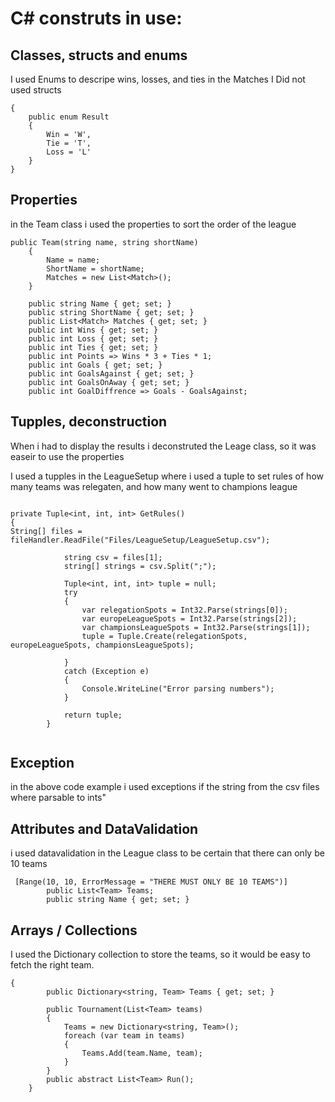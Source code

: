 # C# construts in use:

## Classes, structs and enums 
I used Enums to descripe wins, losses, and ties in the Matches
I Did not used structs

```
{
    public enum Result
    {
        Win = 'W',
        Tie = 'T',
        Loss = 'L'
    }
}

```




## Properties
in the Team class i used the properties to sort the order of the league
```
public Team(string name, string shortName)
    {
        Name = name;
        ShortName = shortName;
        Matches = new List<Match>();
    }

    public string Name { get; set; }
    public string ShortName { get; set; }
    public List<Match> Matches { get; set; }
    public int Wins { get; set; }
    public int Loss { get; set; }
    public int Ties { get; set; }
    public int Points => Wins * 3 + Ties * 1;
    public int Goals { get; set; }
    public int GoalsAgainst { get; set; }
    public int GoalsOnAway { get; set; }
    public int GoalDiffrence => Goals - GoalsAgainst;

```



## Tupples, deconstruction
When i had to display the results i deconstruted the Leage class, so it was easeir to use the properties

I used a tupples in the LeagueSetup where i used a tuple to set rules of how many teams was relegaten, and how many went to champions league

```

private Tuple<int, int, int> GetRules()
{
String[] files = fileHandler.ReadFile("Files/LeagueSetup/LeagueSetup.csv");

            string csv = files[1];
            string[] strings = csv.Split(";");

            Tuple<int, int, int> tuple = null;
            try
            {
                var relegationSpots = Int32.Parse(strings[0]);
                var europeLeagueSpots = Int32.Parse(strings[2]);
                var championsLeagueSpots = Int32.Parse(strings[1]);
                tuple = Tuple.Create(relegationSpots, europeLeagueSpots, championsLeagueSpots);

            }
            catch (Exception e)
            {
                Console.WriteLine("Error parsing numbers");
            }

            return tuple;
        }


```


## Exception
in the above code example i used exceptions if the string from the csv files where parsable to ints"

## Attributes and DataValidation
i used datavalidation in the League class to be certain that there can only be 10 teams

```
 [Range(10, 10, ErrorMessage = "THERE MUST ONLY BE 10 TEAMS")]
        public List<Team> Teams;
        public string Name { get; set; }
```

## Arrays / Collections
I used the Dictionary collection to store the teams, so it would be easy to fetch the right team.
```
{
        public Dictionary<string, Team> Teams { get; set; }
        
        public Tournament(List<Team> teams)
        {
            Teams = new Dictionary<string, Team>();
            foreach (var team in teams)
            {
                Teams.Add(team.Name, team);
            }
        }
        public abstract List<Team> Run();
    }
```

